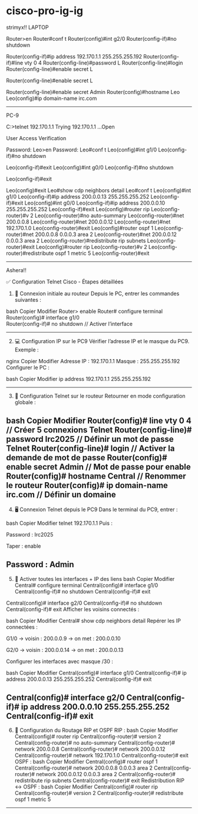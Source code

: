 # cisco-pro-ig-ig
strimyx!!
LAPTOP

Router>en
Router#conf t
Router(config)#int g2/0
Router(config-if)#no shutdown


Router(config-if)#ip address 192.170.1.1 255.255.255.192
Router(config-if)#line vty 0 4
Router(config-line)#password L
Router(config-line)#login
Router(config-line)#enable secret L
          
	
Router(config-line)#enable secret L
	
Router(config-line)#enable secret Admin
Router(config)#hostname Leo
Leo(config)#ip domain-name irc.com

-------------------------------------------------------------------------------

PC-9 


C:\>telnet 192.170.1.1 
Trying 192.170.1.1 ...Open


User Access Verification

Password: 
Leo>en
Password: 
Leo#conf t
Leo(config)#int g1/0
Leo(config-if)#no shutdown

Leo(config-if)#exit
Leo(config)#int g0/0
Leo(config-if)#no shutdown


Leo(config-if)#exit
	
Leo(config)#exit
Leo#show cdp neighbors detail
Leo#conf t
Leo(config)#int g1/0 
Leo(config-if)#ip address 200.0.0.13 255.255.255.252
Leo(config-if)#exit
Leo(config)#int g0/0
Leo(config-if)#ip address 200.0.0.10 255.255.255.252
Leo(config-if)#exit
Leo(config)#router rip
Leo(config-router)#v 2
Leo(config-router)#no auto-summary
Leo(config-router)#net 200.0.0.8
Leo(config-router)#net 200.0.0.12
Leo(config-router)#net 192.170.1.0
Leo(config-router)#exit
Leo(config)#router ospf 1
Leo(config-router)#net 200.0.0.8 0.0.0.3 area 2
Leo(config-router)#net 200.0.0.12 0.0.0.3 area 2
Leo(config-router)#redistribute rip subnets
Leo(config-router)#exit
Leo(config)#router rip
Leo(config-router)#v 2
Leo(config-router)#redistribute ospf 1 metric 5
Leo(config-router)#exit

-------------------------------------------------------------------------

Ashera!!

✅ Configuration Telnet Cisco - Étapes détaillées
1. 🔌 Connexion initiale au routeur
Depuis le PC, entrer les commandes suivantes :

bash
Copier
Modifier
Router> enable
Router# configure terminal
Router(config)# interface g1/0    
Router(config-if)# no shutdown    // Activer l’interface

--------------------------------------------------------------------
2. 💻 Configuration IP sur le PC9
Vérifier l’adresse IP et le masque du PC9. Exemple :

nginx
Copier
Modifier
Adresse IP : 192.170.1.1
Masque : 255.255.255.192
Configurer le PC :

bash
Copier
Modifier
ip address 192.170.1.1 255.255.255.192

---------------------------------------------------------------------
3. 🔐 Configuration Telnet sur le routeur
Retourner en mode configuration globale :

bash
Copier
Modifier
Router(config)# line vty 0 4            // Créer 5 connexions Telnet
Router(config-line)# password Irc2025   // Définir un mot de passe Telnet
Router(config-line)# login              // Activer la demande de mot de passe
Router(config)# enable secret Admin     // Mot de passe pour enable
Router(config)# hostname Central        // Renommer le routeur
Router(config)# ip domain-name irc.com  // Définir un domaine
---------------------------------------------------------------------------
4. 🖥️ Connexion Telnet depuis le PC9
Dans le terminal du PC9, entrer :

bash
Copier
Modifier
telnet 192.170.1.1
Puis :

Password : Irc2025

Taper : enable

Password : Admin
------------------------------------------------------------------------------
5. 📡 Activer toutes les interfaces + IP des liens
bash
Copier
Modifier
Central# configure terminal
Central(config)# interface g1/0
Central(config-if)# no shutdown
Central(config-if)# exit

Central(config)# interface g2/0
Central(config-if)# no shutdown
Central(config-if)# exit
Afficher les voisins connectés :

bash
Copier
Modifier
Central# show cdp neighbors detail
Repérer les IP connectées :

G1/0 → voisin : 200.0.0.9 → on met : 200.0.0.10

G2/0 → voisin : 200.0.0.14 → on met : 200.0.0.13

Configurer les interfaces avec masque /30 :

bash
Copier
Modifier
Central(config)# interface g1/0
Central(config-if)# ip address 200.0.0.13 255.255.255.252
Central(config-if)# exit

Central(config)# interface g2/0
Central(config-if)# ip address 200.0.0.10 255.255.255.252
Central(config-if)# exit
-------------------------------------------------------------------
6. 🔁 Configuration du Routage RIP et OSPF
RIP :
bash
Copier
Modifier
Central(config)# router rip
Central(config-router)# version 2
Central(config-router)# no auto-summary
Central(config-router)# network 200.0.0.8
Central(config-router)# network 200.0.0.12
Central(config-router)# network 192.170.1.0
Central(config-router)# exit
OSPF :
bash
Copier
Modifier
Central(config)# router ospf 1
Central(config-router)# network 200.0.0.8 0.0.0.3 area 2
Central(config-router)# network 200.0.0.12 0.0.0.3 area 2
Central(config-router)# redistribute rip subnets
Central(config-router)# exit
Redistribution RIP ↔ OSPF :
bash
Copier
Modifier
Central(config)# router rip
Central(config-router)# version 2
Central(config-router)# redistribute ospf 1 metric 5
-------------------------------------------------------------------


